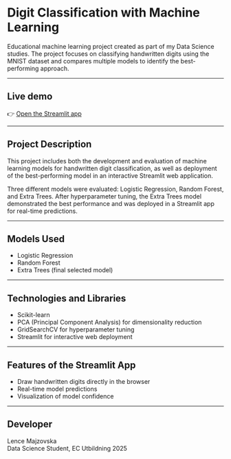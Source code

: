 # Digit Classification with Machine Learning

Educational machine learning project created as part of my Data Science studies. The project focuses on classifying handwritten digits using the MNIST dataset and compares multiple models to identify the best-performing approach.

---

## Live demo
👉 [Open the Streamlit app](https://ds24ml-8r59cjjwdshqsdstsrp7ig.streamlit.app)

---

## Project Description

This project includes both the development and evaluation of machine learning models for handwritten digit classification, as well as deployment of the best-performing model in an interactive Streamlit web application.

Three different models were evaluated: Logistic Regression, Random Forest, and Extra Trees. After hyperparameter tuning, the Extra Trees model demonstrated the best performance and was deployed in a Streamlit app for real-time predictions.

---

## Models Used

- Logistic Regression
- Random Forest
- Extra Trees (final selected model)

---

## Technologies and Libraries

- Scikit-learn
- PCA (Principal Component Analysis) for dimensionality reduction
- GridSearchCV for hyperparameter tuning
- Streamlit for interactive web deployment

---

## Features of the Streamlit App

- Draw handwritten digits directly in the browser
- Real-time model predictions
- Visualization of model confidence 

---

## Developer  

Lence Majzovska  
Data Science Student, EC Utbildning 2025

